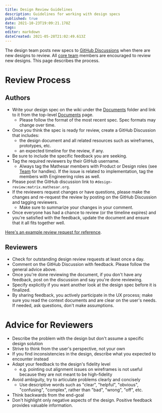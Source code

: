 ```yaml
---
title: Design Review Guidelines
description: Guidelines for working with design specs
published: true
date: 2021-10-23T19:09:21.178Z
tags: 
editor: markdown
dateCreated: 2021-05-28T21:02:49.613Z
---
```


The design team posts new specs to [GitHub Discussions](https://github.com/centerofci/mathesar/discussions/categories/review-request) when there are new designs to review. All [core team](/team) members are encouraged to review new designs. This page describes the process.

# Review Process

## Authors
- Write your design spec on the wiki under the [Documents](/design/specs) folder and link to it from the top-level [Documents](/design/specs) page.
  - Please follow the format of the most recent spec. Spec formats may change over time.
- Once you think the spec is ready for review, create a GitHub Discussion that includes:
  - the design document and all related resources such as wireframes, prototypes, etc. 
  - an expected timeline for the review, if any.
- Be sure to include the specific feedback you are seeking.
- Tag the required reviewers by their GitHub username.
  - Always tag the Mathesar members with Product or Design roles (see [Team](/team) for handles). If the issue is related to implementation, tag the members with Engineering roles as well.
- Please post the GitHub discussion link to `#design-review:matrix.mathesar.org`. 
- If the reviewers request changes or have questions, please make the changes and re-request the review by posting on the GitHub Discussion and tagging reviewers.
  - Make sure to summarize your changes in your comment.
- Once everyone has had a chance to review (or the timeline expires) and you're satisfied with the feedback, update the document and ensure that it all fits together well.

[Here's an example review request for reference](https://github.com/centerofci/mathesar/discussions/305).

## Reviewers
- Check for outstanding design review requests at least once a day.
- Comment on the GitHub Discussion with feedback. Please follow the general advice above.
- Once you're done reviewing the document, if you don't have any feedback, post on the discussion and say you're done reviewing.
- Specify explicitly if you want another look at the design spec before it is finalized.
- By sharing feedback, you actively participate in the UX process; make sure you read the context documents and are clear on the user's needs. If needed, ask questions, don't make assumptions.

# Advice for Reviewers
- Describe the problem with the design but don't assume a specific design solution
- Strive to think from the user's perspective, not your own
- If you find inconsistencies in the design, describe what you expected to encounter instead
- Adapt your feedback to the design's fidelity level
    - e.g. pointing out alignment issues on wireframes is not useful because they are not meant to be high-fidelity
- Avoid ambiguity, try to articulate problems clearly and concisely
    - Use descriptive words such as "clear", "helpful", "obvious", "confusing", "complex", rather than "bad", "wrong", "off", etc.
- Think backwards from the end-goal
- Don't highlight only negative aspects of the design. Positive feedback provides valuable information.